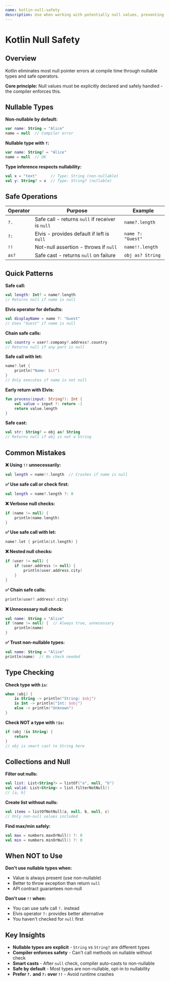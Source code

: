 ```yaml
---
name: kotlin-null-safety
description: Use when working with potentially null values, preventing NullPointerException, or handling optional data in Kotlin - covers nullable types, safe calls, Elvis operator, and type checking
---
```


# Kotlin Null Safety

## Overview

Kotlin eliminates most null pointer errors at compile time through nullable types and safe operators.

**Core principle:** Null values must be explicitly declared and safely handled - the compiler enforces this.

## Nullable Types

**Non-nullable by default:**
```kotlin
var name: String = "Alice"
name = null  // Compiler error
```

**Nullable type with `?`:**
```kotlin
var name: String? = "Alice"
name = null  // OK
```

**Type inference respects nullability:**
```kotlin
val x = "text"      // Type: String (non-nullable)
val y: String? = x  // Type: String? (nullable)
```

## Safe Operations

| Operator | Purpose | Example |
|----------|---------|---------|
| `?.` | Safe call - returns `null` if receiver is `null` | `name?.length` |
| `?:` | Elvis - provides default if left is `null` | `name ?: "Guest"` |
| `!!` | Not-null assertion - throws if `null` | `name!!.length` |
| `as?` | Safe cast - returns `null` on failure | `obj as? String` |

## Quick Patterns

**Safe call:**
```kotlin
val length: Int? = name?.length
// Returns null if name is null
```

**Elvis operator for defaults:**
```kotlin
val displayName = name ?: "Guest"
// Uses "Guest" if name is null
```

**Chain safe calls:**
```kotlin
val country = user?.company?.address?.country
// Returns null if any part is null
```

**Safe call with let:**
```kotlin
name?.let {
    println("Name: $it")
}
// Only executes if name is not null
```

**Early return with Elvis:**
```kotlin
fun process(input: String?): Int {
    val value = input ?: return -1
    return value.length
}
```

**Safe cast:**
```kotlin
val str: String? = obj as? String
// Returns null if obj is not a String
```

## Common Mistakes

**❌ Using `!!` unnecessarily:**
```kotlin
val length = name!!.length  // Crashes if name is null
```
**✅ Use safe call or check first:**
```kotlin
val length = name?.length ?: 0
```

**❌ Verbose null checks:**
```kotlin
if (name != null) {
    println(name.length)
}
```
**✅ Use safe call with let:**
```kotlin
name?.let { println(it.length) }
```

**❌ Nested null checks:**
```kotlin
if (user != null) {
    if (user.address != null) {
        println(user.address.city)
    }
}
```
**✅ Chain safe calls:**
```kotlin
println(user?.address?.city)
```

**❌ Unnecessary null check:**
```kotlin
val name: String = "Alice"
if (name != null) {  // Always true, unnecessary
    println(name)
}
```
**✅ Trust non-nullable types:**
```kotlin
val name: String = "Alice"
println(name)  // No check needed
```

## Type Checking

**Check type with `is`:**
```kotlin
when (obj) {
    is String -> println("String: $obj")
    is Int -> println("Int: $obj")
    else -> println("Unknown")
}
```

**Check NOT a type with `!is`:**
```kotlin
if (obj !is String) {
    return
}
// obj is smart cast to String here
```

## Collections and Null

**Filter out nulls:**
```kotlin
val list: List<String?> = listOf("a", null, "b")
val valid: List<String> = list.filterNotNull()
// [a, b]
```

**Create list without nulls:**
```kotlin
val items = listOfNotNull(a, null, b, null, c)
// Only non-null values included
```

**Find max/min safely:**
```kotlin
val max = numbers.maxOrNull() ?: 0
val min = numbers.minOrNull() ?: 0
```

## When NOT to Use

**Don't use nullable types when:**
- Value is always present (use non-nullable)
- Better to throw exception than return `null`
- API contract guarantees non-null

**Don't use `!!` when:**
- You can use safe call `?.` instead
- Elvis operator `?:` provides better alternative
- You haven't checked for `null` first

## Key Insights

- **Nullable types are explicit** - `String` vs `String?` are different types
- **Compiler enforces safety** - Can't call methods on nullable without check
- **Smart casts** - After `null` check, compiler auto-casts to non-nullable
- **Safe by default** - Most types are non-nullable, opt-in to nullability
- **Prefer `?.` and `?:` over `!!`** - Avoid runtime crashes

